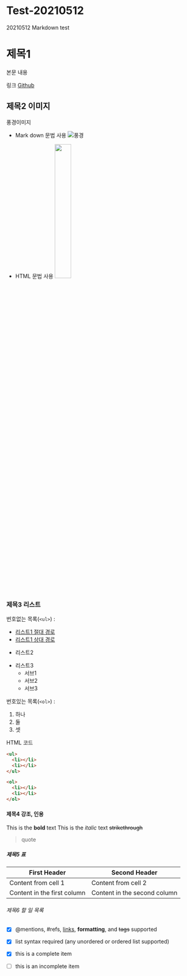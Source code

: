 # Test-20210512
20210512 Markdown test

# 제목1 
본문 내용

링크
[Github](https://github.com/eroonsung)

## 제목2 이미지
풍경이미지
- Mark down 문법 사용
![풍경](https://cdn.pixabay.com/photo/2017/05/09/03/46/alberta-2297204_1280.jpg)

- HTML 문법 사용
<img src="https://cdn.pixabay.com/photo/2017/05/09/03/46/alberta-2297204_1280.jpg"
width="30%"/>

### 제목3 리스트
번호없는 목록(`<ul>`) :
- [리스트1 절대 경로](./Secondfile.md)
- [리스트1 상대 경로](Secondfile.md)
+ 리스트2
* 리스트3
  - 서브1
  + 서브2
  + 서브3

번호있는 목록(`<ol>`) :
1. 하나
2. 둘
3. 셋

HTML 코드
``` HTML
<ul>
  <li></li>
  <li></li>
</ul>

<ol>
  <li></li>
  <li></li>
</ol>
```

#### 제목4 강조, 인용
This is the **bold** text
This is the _italic_ text
~~strikethrough~~

> quote

##### 제목5 표
First Header | Second Header
------------ | -------------
Content from cell 1 | Content from cell 2
Content in the first column | Content in the second column

###### 제목6 할 일 목록
- [x] @mentions, #refs, [links](), **formatting**, and <del>tags</del> supported
- [x] list syntax required (any unordered or ordered list supported)
- [x] this is a complete item
- [ ] this is an incomplete item



  
